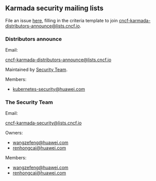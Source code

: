 ## Karmada security mailing lists

File an issue [here](https://github.com/karmada-io/community/issues/new?template=distributors-application.md), filling in the criteria template to join [cncf-karmada-distributors-announce@lists.cncf.io](mailto:cncf-karmada-distributors-announce@lists.cncf.io).

### Distributors announce

Email:

cncf-karmada-distributors-announce@lists.cncf.io

Maintained by [Security Team](#the-security-team).

Members:
- kubernetes-security@huawei.com

### The Security Team

Email:

cncf-karmada-security@lists.cncf.io

Owners:

- [wangzefeng@huawei.com](mailto:wangzefeng@huawei.com)
- [renhongcai@huawei.com](mailto:renhongcai@huawei.com)

Members:

- [wangzefeng@huawei.com](mailto:wangzefeng@huawei.com)
- [renhongcai@huawei.com](mailto:renhongcai@huawei.com)
